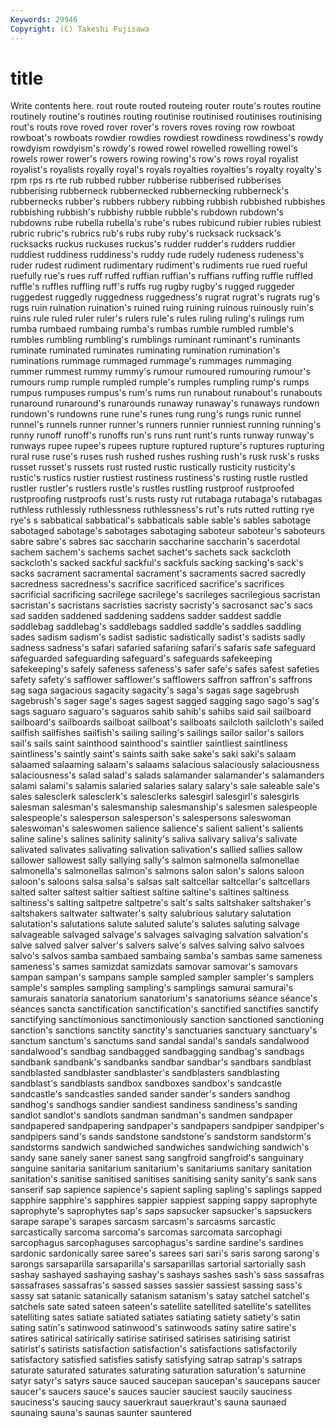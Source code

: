 ```yaml
---
Keywords: 29946 
Copyright: (C) Takeshi Fujisawa
---
```


# title

Write contents here.
 rout route routed routeing
router route's routes routine routinely routine's routines routing routinise routinised
routinises routinising rout's routs rove roved rover rover's rovers roves
roving row rowboat rowboat's rowboats rowdier rowdies rowdiest rowdiness rowdiness's
rowdy rowdyism rowdyism's rowdy's rowed rowel rowelled rowelling rowel's rowels
rower rower's rowers rowing rowing's row's rows royal royalist royalist's
royalists royally royal's royals royalties royalties's royalty royalty's rpm rps
rs rte rub rubbed rubber rubberise rubberised rubberises rubberising rubberneck
rubbernecked rubbernecking rubberneck's rubbernecks rubber's rubbers rubbery rubbing rubbish rubbished
rubbishes rubbishing rubbish's rubbishy rubble rubble's rubdown rubdown's rubdowns rube
rubella rubella's rube's rubes rubicund rubier rubies rubiest rubric rubric's
rubrics rub's rubs ruby ruby's rucksack rucksack's rucksacks ruckus ruckuses
ruckus's rudder rudder's rudders ruddier ruddiest ruddiness ruddiness's ruddy rude
rudely rudeness rudeness's ruder rudest rudiment rudimentary rudiment's rudiments rue
rued rueful ruefully rue's rues ruff ruffed ruffian ruffian's ruffians
ruffing ruffle ruffled ruffle's ruffles ruffling ruff's ruffs rug rugby
rugby's rugged ruggeder ruggedest ruggedly ruggedness ruggedness's rugrat rugrat's rugrats
rug's rugs ruin ruination ruination's ruined ruing ruining ruinous ruinously
ruin's ruins rule ruled ruler ruler's rulers rule's rules ruling
ruling's rulings rum rumba rumbaed rumbaing rumba's rumbas rumble rumbled
rumble's rumbles rumbling rumbling's rumblings ruminant ruminant's ruminants ruminate ruminated
ruminates ruminating rumination rumination's ruminations rummage rummaged rummage's rummages rummaging
rummer rummest rummy rummy's rumour rumoured rumouring rumour's rumours rump
rumple rumpled rumple's rumples rumpling rump's rumps rumpus rumpuses rumpus's
rum's rums run runabout runabout's runabouts runaround runaround's runarounds runaway
runaway's runaways rundown rundown's rundowns rune rune's runes rung rung's
rungs runic runnel runnel's runnels runner runner's runners runnier runniest
running running's runny runoff runoff's runoffs run's runs runt runt's
runts runway runway's runways rupee rupee's rupees rupture ruptured rupture's
ruptures rupturing rural ruse ruse's ruses rush rushed rushes rushing
rush's rusk rusk's rusks russet russet's russets rust rusted rustic
rustically rusticity rusticity's rustic's rustics rustier rustiest rustiness rustiness's rusting
rustle rustled rustler rustler's rustlers rustle's rustles rustling rustproof rustproofed
rustproofing rustproofs rust's rusts rusty rut rutabaga rutabaga's rutabagas ruthless
ruthlessly ruthlessness ruthlessness's rut's ruts rutted rutting rye rye's s
sabbatical sabbatical's sabbaticals sable sable's sables sabotage sabotaged sabotage's sabotages
sabotaging saboteur saboteur's saboteurs sabre sabre's sabres sac saccharin saccharine
saccharin's sacerdotal sachem sachem's sachems sachet sachet's sachets sack sackcloth
sackcloth's sacked sackful sackful's sackfuls sacking sacking's sack's sacks sacrament
sacramental sacrament's sacraments sacred sacredly sacredness sacredness's sacrifice sacrificed sacrifice's
sacrifices sacrificial sacrificing sacrilege sacrilege's sacrileges sacrilegious sacristan sacristan's sacristans
sacristies sacristy sacristy's sacrosanct sac's sacs sad sadden saddened saddening
saddens sadder saddest saddle saddlebag saddlebag's saddlebags saddled saddle's saddles
saddling sades sadism sadism's sadist sadistic sadistically sadist's sadists sadly
sadness sadness's safari safaried safariing safari's safaris safe safeguard safeguarded
safeguarding safeguard's safeguards safekeeping safekeeping's safely safeness safeness's safer safe's
safes safest safeties safety safety's safflower safflower's safflowers saffron saffron's
saffrons sag saga sagacious sagacity sagacity's saga's sagas sage sagebrush
sagebrush's sager sage's sages sagest sagged sagging sago sago's sag's
sags saguaro saguaro's saguaros sahib sahib's sahibs said sail sailboard
sailboard's sailboards sailboat sailboat's sailboats sailcloth sailcloth's sailed sailfish sailfishes
sailfish's sailing sailing's sailings sailor sailor's sailors sail's sails saint
sainthood sainthood's saintlier saintliest saintliness saintliness's saintly saint's saints saith
sake sake's saki saki's salaam salaamed salaaming salaam's salaams salacious
salaciously salaciousness salaciousness's salad salad's salads salamander salamander's salamanders salami
salami's salamis salaried salaries salary salary's sale saleable sale's sales
salesclerk salesclerk's salesclerks salesgirl salesgirl's salesgirls salesman salesman's salesmanship salesmanship's
salesmen salespeople salespeople's salesperson salesperson's salespersons saleswoman saleswoman's saleswomen salience
salience's salient salient's salients saline saline's salines salinity salinity's saliva
salivary saliva's salivate salivated salivates salivating salivation salivation's sallied sallies
sallow sallower sallowest sally sallying sally's salmon salmonella salmonellae salmonella's
salmonellas salmon's salmons salon salon's salons saloon saloon's saloons salsa
salsa's salsas salt saltcellar saltcellar's saltcellars salted salter saltest saltier
saltiest saltine saltine's saltines saltiness saltiness's salting saltpetre saltpetre's salt's
salts saltshaker saltshaker's saltshakers saltwater saltwater's salty salubrious salutary salutation
salutation's salutations salute saluted salute's salutes saluting salvage salvageable salvaged
salvage's salvages salvaging salvation salvation's salve salved salver salver's salvers
salve's salves salving salvo salvoes salvo's salvos samba sambaed sambaing
samba's sambas same sameness sameness's sames samizdat samizdats samovar samovar's
samovars sampan sampan's sampans sample sampled sampler sampler's samplers sample's
samples sampling sampling's samplings samurai samurai's samurais sanatoria sanatorium sanatorium's
sanatoriums séance séance's séances sancta sanctification sanctification's sanctified sanctifies sanctify
sanctifying sanctimonious sanctimoniously sanction sanctioned sanctioning sanction's sanctions sanctity sanctity's
sanctuaries sanctuary sanctuary's sanctum sanctum's sanctums sand sandal sandal's sandals
sandalwood sandalwood's sandbag sandbagged sandbagging sandbag's sandbags sandbank sandbank's sandbanks
sandbar sandbar's sandbars sandblast sandblasted sandblaster sandblaster's sandblasters sandblasting sandblast's
sandblasts sandbox sandboxes sandbox's sandcastle sandcastle's sandcastles sanded sander sander's
sanders sandhog sandhog's sandhogs sandier sandiest sandiness sandiness's sanding sandlot
sandlot's sandlots sandman sandman's sandmen sandpaper sandpapered sandpapering sandpaper's sandpapers
sandpiper sandpiper's sandpipers sand's sands sandstone sandstone's sandstorm sandstorm's sandstorms
sandwich sandwiched sandwiches sandwiching sandwich's sandy sane sanely saner sanest
sang sangfroid sangfroid's sanguinary sanguine sanitaria sanitarium sanitarium's sanitariums sanitary
sanitation sanitation's sanitise sanitised sanitises sanitising sanity sanity's sank sans
sanserif sap sapience sapience's sapient sapling sapling's saplings sapped sapphire
sapphire's sapphires sappier sappiest sapping sappy saprophyte saprophyte's saprophytes sap's
saps sapsucker sapsucker's sapsuckers sarape sarape's sarapes sarcasm sarcasm's sarcasms
sarcastic sarcastically sarcoma sarcoma's sarcomas sarcomata sarcophagi sarcophagus sarcophaguses sarcophagus's
sardine sardine's sardines sardonic sardonically saree saree's sarees sari sari's
saris sarong sarong's sarongs sarsaparilla sarsaparilla's sarsaparillas sartorial sartorially sash
sashay sashayed sashaying sashay's sashays sashes sash's sass sassafras sassafrases
sassafras's sassed sasses sassier sassiest sassing sass's sassy sat satanic
satanically satanism satanism's satay satchel satchel's satchels sate sated sateen
sateen's satellite satellited satellite's satellites satelliting sates satiate satiated satiates
satiating satiety satiety's satin sating satin's satinwood satinwood's satinwoods satiny
satire satire's satires satirical satirically satirise satirised satirises satirising satirist
satirist's satirists satisfaction satisfaction's satisfactions satisfactorily satisfactory satisfied satisfies satisfy
satisfying satrap satrap's satraps saturate saturated saturates saturating saturation saturation's
saturnine satyr satyr's satyrs sauce sauced saucepan saucepan's saucepans saucer
saucer's saucers sauce's sauces saucier sauciest saucily sauciness sauciness's saucing
saucy sauerkraut sauerkraut's sauna saunaed saunaing sauna's saunas saunter sauntered
